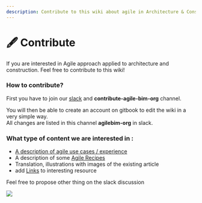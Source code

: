 ```yaml
---
description: Contribute to this wiki about agile in Architecture & Construction
---
```


# 🖋️ Contribute

If you are interested in Agile approach applied to architecture and construction. Feel free to contribute to this wiki!

### How to contribute?

First you have to join our [slack](https://communityinviter.com/apps/agile-bim/agile-bim) and **contribute-agile-bim-org** channel.

You will then be able to create an account on gitbook to edit the wiki in a very simple way.   
All changes are listed in this channel **agilebim-org** in slack.

### What type of content we are interested in : 

* [A description of agile use cases / experience](../case-studies/use-cases-templates.md)
* A description of some [Agile Recipes](../en/agile-toolbox/)
* Translation, illustrations with images of the existing article
* add [Links](../ressources/links.md) to interesting resource 

Feel free to propose other thing on the slack discussion

![](../.gitbook/assets/screen-shot-2019-12-20-at-18.52.47.png)

